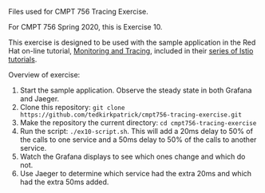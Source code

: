 Files used for CMPT 756 Tracing Exercise.

For CMPT 756 Spring 2020, this is Exercise 10.

This exercise is designed to be used with the sample application in
the Red Hat on-line tutorial,
[Monitoring and Tracing](https://learn.openshift.com/servicemesh/3-monitoring-tracing),
included in their [series of Istio tutorials](https://learn.openshift.com/servicemesh/).

Overview of exercise:

1. Start the sample application. Observe the steady state in both
   Grafana and Jaeger.
2. Clone this repository: `git clone https://github.com/tedkirkpatrick/cmpt756-tracing-exercise.git`
3. Make the repository the current directory: `cd cmpt756-tracing-exercise`
4. Run the script: `./ex10-script.sh`.  This will add a 20ms delay to
   50% of the calls to one service and a 50ms delay to 50% of the
   calls to another service.
5. Watch the Grafana displays to see which ones change and which do
   not.
6. Use Jaeger to determine which service had the extra 20ms and which
   had the extra 50ms added.
